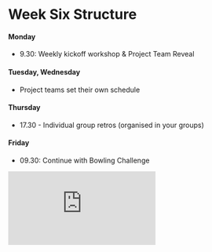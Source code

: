 # Week Six Structure

#### Monday

- 9.30: Weekly kickoff workshop & Project Team Reveal

#### Tuesday, Wednesday

- Project teams set their own schedule

#### Thursday

- 17.30 - Individual group retros (organised in your groups)

#### Friday
- 09.30: Continue with Bowling Challenge


![Tracking pixel](https://githubanalytics.herokuapp.com/course/sequence/onsite/week06.md)
